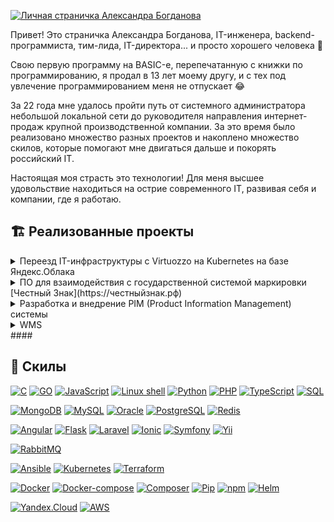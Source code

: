 [![Личная страничка Александра Богданова](./assets/header.png)](https://alexanderbogdanov.site)

Привет! Это страничка Александра Богданова, IT-инженера, backend-программиста, тим-лида, IT-директора... и просто хорошего человека 🤗

Свою первую программу на BASIC-е, перепечатанную с книжки по программированию, я продал в 13 лет моему другу, и с тех под увлечение программированием меня не отпускает 😂

За 22 года мне удалось пройти путь от системного администратора небольшой локальной сети до руководителя направления интернет-продаж крупной производственной компании. За это время было реализовано множество разных проектов и накоплено множество скилов, которые помогают мне двигаться дальше и покорять российский IT. 

Настоящая моя страсть это технологии! Для меня высшее удовольствие находиться на острие современного IT, развивая себя и компании, где я работаю. 

## 🏗️ Реализованные проекты

<details>
<summary>Переезд IT-инфраструктуры с Virtuozzo на Kubernetes на базе Яндекс.Облака</summary>

В рамках этого проекта был произведен переезд внутренних корпоративных систем (WMS, CRM, CMS, PIM) в облако Яндекс на базе Kubernetes. Это потребовало адаптировать и/или переписать компоненты системы на базе микросервисной архитектуры, и изменить процесс разработки ПО, внедрив CI/СD.

Используемый стек технологий:
[![Kubernetes](https://img.shields.io/badge/IaaS-Kubernetes-yellow)](https://alexanderbogdanov.site)
[![Docker](https://img.shields.io/badge/Tools-Docker-black)](https://alexanderbogdanov.site)
[![Docker-compose](https://img.shields.io/badge/Tools-Docker%20compose-black)](https://alexanderbogdanov.site)
[![Helm](https://img.shields.io/badge/Tools-Helm-black)](https://alexanderbogdanov.site)

</details>

<details>
<summary>ПО для взаимодействия с государственной системой маркировки [Честный Знак](https://честныйзнак.рф)</summary>

В рамках этого проекта было реализован дополнительный модуль к ранее разработанной WMS-системе, позволяющей прозрачно работать с Национальной системой маркитровки *Честный Знак*.
Модуль позволял провоидть все операции с маркировкой, включая приёмку кодов маркировки на баланс, открузку контрагентам, продажу и возврат, а также аннулирование кодов маркировки.
Все операции по работе с макировкой производились прозрачно для комплектовщиков, и не приводили к увеличению сроков сборки заказов. 

В рамках этого проекта также была разработана [консольная утилита](https://github.com/kilylabs/true-api-cli) для работы с системой Честный Знак.

</details>

<details>
<summary>Разработка и внедрение PIM (Product Information Management) системы</summary>

Для более гибкого управления ассортиментом и ассортиментной политикой необходимо было вндрить систему класса Product Information Management. Проведя исследования существующих систем, ни одна из них не удовлетворяла необходимым критериям
(в основном, проблема была в стомости решения), и было решено разработать систему самостоятельно.
</details>

<details>
<summary>WMS</summary>

В рамках этого проекта был произведен переезд внутренних корпоративных систем (WMS, CRM, CMS, PIM) в облако Яндекс на базе Kubernetes. Это потребовало адаптировать и/или переписать компоненты системы на базе микросервисной архитектуры, и изменить процесс разработки ПО, внедрив CI/СD.

</details>
#### 

## 💼 Скилы
[![C](https://img.shields.io/badge/Lang-C-blue)](https://alexanderbogdanov.site)
[![GO](https://img.shields.io/badge/Lang-GO-blue)](https://alexanderbogdanov.site)
[![JavaScript](https://img.shields.io/badge/Lang-JavaScript-blue)](https://alexanderbogdanov.site)
[![Linux shell](https://img.shields.io/badge/Lang-Linix%20sehll-blue)](https://alexanderbogdanov.site)
[![Python](https://img.shields.io/badge/Lang-Python-blue)](https://alexanderbogdanov.site)
[![PHP](https://img.shields.io/badge/Lang-PHP-blue)](https://alexanderbogdanov.site)
[![TypeScript](https://img.shields.io/badge/Lang-TypeScript-blue)](https://alexanderbogdanov.site)
[![SQL](https://img.shields.io/badge/Lang-SQL-blue)](https://alexanderbogdanov.site)

[![MongoDB](https://img.shields.io/badge/DB-MongoDB-orange)](https://alexanderbogdanov.site)
[![MySQL](https://img.shields.io/badge/DB-MySQL-orange)](https://alexanderbogdanov.site)
[![Oracle](https://img.shields.io/badge/DB-Oracle-orange)](https://alexanderbogdanov.site)
[![PostgreSQL](https://img.shields.io/badge/DB-PostgreSQL-orange)](https://alexanderbogdanov.site)
[![Redis](https://img.shields.io/badge/DB-Redis-orange)](https://alexanderbogdanov.site)

[![Angular](https://img.shields.io/badge/Framework-Angular-green)](https://alexanderbogdanov.site)
[![Flask](https://img.shields.io/badge/Framework-Flask-green)](https://alexanderbogdanov.site)
[![Laravel](https://img.shields.io/badge/Framework-Laravel-green)](https://alexanderbogdanov.site)
[![Ionic](https://img.shields.io/badge/Framework-Ionic-green)](https://alexanderbogdanov.site)
[![Symfony](https://img.shields.io/badge/Framework-Symfony-green)](https://alexanderbogdanov.site)
[![Yii](https://img.shields.io/badge/Framework-Yii-green)](https://alexanderbogdanov.site)

[![RabbitMQ](https://img.shields.io/badge/Message%20brokers-RabbitMQ-red)](https://alexanderbogdanov.site)

[![Ansible](https://img.shields.io/badge/IaaS-Ansible-yellow)](https://alexanderbogdanov.site)
[![Kubernetes](https://img.shields.io/badge/IaaS-Kubernetes-yellow)](https://alexanderbogdanov.site)
[![Terraform](https://img.shields.io/badge/IaaS-Terraform-yellow)](https://alexanderbogdanov.site)

[![Docker](https://img.shields.io/badge/Tools-Docker-black)](https://alexanderbogdanov.site)
[![Docker-compose](https://img.shields.io/badge/Tools-Docker%20compose-black)](https://alexanderbogdanov.site)
[![Composer](https://img.shields.io/badge/Tools-Composer-black)](https://alexanderbogdanov.site)
[![Pip](https://img.shields.io/badge/Tools-Pip-black)](https://alexanderbogdanov.site)
[![npm](https://img.shields.io/badge/Tools-Npm-black)](https://alexanderbogdanov.site)
[![Helm](https://img.shields.io/badge/Tools-Helm-black)](https://alexanderbogdanov.site)

[![Yandex.Cloud](https://img.shields.io/badge/Cloud-Yandex.Cloud-white)](https://alexanderbogdanov.site)
[![AWS](https://img.shields.io/badge/Cloud-AWS-white)](https://alexanderbogdanov.site)


